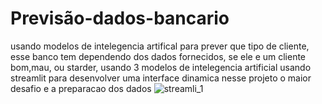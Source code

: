 # Previsão-dados-bancario

usando modelos de intelegencia artifical para prever que tipo de cliente, esse banco tem dependendo dos dados fornecidos, se ele e um cliente bom,mau, ou starder,
usando 3 modelos de intelegencia artificial 
usando streamlit para desenvolver uma interface dinamica 
nesse projeto o maior desafio e a preparacao dos dados
![streamli_1](https://github.com/user-attachments/assets/a8d6a836-8068-42ac-ad7e-40ba6a94a3ee)
